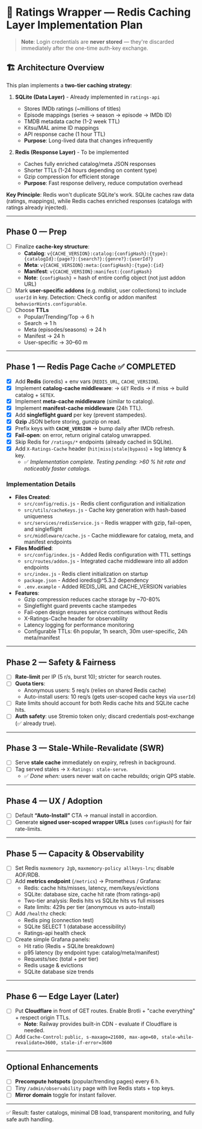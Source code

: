 # 🧩 Ratings Wrapper — Redis Caching Layer Implementation Plan

> **Note**: Login credentials are **never stored** — they're discarded immediately after the one-time auth-key exchange.

## 🏗️ Architecture Overview

This plan implements a **two-tier caching strategy**:

1. **SQLite (Data Layer)** - Already implemented in `ratings-api`
   - Stores IMDb ratings (~millions of titles)
   - Episode mappings (series → season → episode → IMDb ID)
   - TMDB metadata cache (1-2 week TTL)
   - Kitsu/MAL anime ID mappings
   - API response cache (1 hour TTL)
   - **Purpose**: Long-lived data that changes infrequently

2. **Redis (Response Layer)** - To be implemented
   - Caches fully enriched catalog/meta JSON responses
   - Shorter TTLs (1-24 hours depending on content type)
   - Gzip compression for efficient storage
   - **Purpose**: Fast response delivery, reduce computation overhead

**Key Principle**: Redis won't duplicate SQLite's work. SQLite caches raw data (ratings, mappings), while Redis caches enriched responses (catalogs with ratings already injected).

---

## Phase 0 — Prep
- [ ] Finalize **cache-key structure**:
  - **Catalog**: `v{CACHE_VERSION}:catalog:{configHash}:{type}:{catalogId}:{page?}:{search?}:{genre?}:{userId?}`
  - **Meta**: `v{CACHE_VERSION}:meta:{configHash}:{type}:{id}`
  - **Manifest**: `v{CACHE_VERSION}:manifest:{configHash}`
  - **Note**: `{configHash}` = hash of entire config object (not just addon URL)
- [ ] Mark **user-specific addons** (e.g. mdblist, user collections) to include `userId` in key.
  Detection: Check config or addon manifest `behaviorHints.configurable`.
- [ ] Choose **TTLs**
  - Popular/Trending/Top → 6 h
  - Search → 1 h
  - Meta (episodes/seasons) → 24 h
  - Manifest → 24 h
  - User-specific → 30–60 m

---

## Phase 1 — Redis Page Cache ✅ COMPLETED
- [x] Add **Redis** (ioredis) + env vars (`REDIS_URL`, `CACHE_VERSION`).
- [x] Implement **catalog-cache middleware**:
  → `GET` Redis → if miss → build catalog + `SETEX`.
- [x] Implement **meta-cache middleware** (similar to catalog).
- [x] Implement **manifest-cache middleware** (24h TTL).
- [x] Add **singleflight guard** per key (prevent stampedes).
- [x] **Gzip** JSON before storing, gunzip on read.
- [x] Prefix keys with **`CACHE_VERSION`** → bump daily after IMDb refresh.
- [x] **Fail-open**: on error, return original catalog unwrapped.
- [x] Skip Redis for `/ratings/*` endpoints (already cached in SQLite).
- [x] Add `X-Ratings-Cache` header (`hit|miss|stale|bypass`) + log latency & key.
  - ✅ *Implementation complete. Testing pending: >60 % hit rate and noticeably faster catalogs.*

### Implementation Details
- **Files Created**:
  - `src/config/redis.js` - Redis client configuration and initialization
  - `src/utils/cacheKeys.js` - Cache key generation with hash-based uniqueness
  - `src/services/redisService.js` - Redis wrapper with gzip, fail-open, and singleflight
  - `src/middleware/cache.js` - Cache middleware for catalog, meta, and manifest endpoints
- **Files Modified**:
  - `src/config/index.js` - Added Redis configuration with TTL settings
  - `src/routes/addon.js` - Integrated cache middleware into all addon endpoints
  - `src/index.js` - Redis client initialization on startup
  - `package.json` - Added ioredis@^5.3.2 dependency
  - `.env.example` - Added REDIS_URL and CACHE_VERSION variables
- **Features**:
  - Gzip compression reduces cache storage by ~70-80%
  - Singleflight guard prevents cache stampedes
  - Fail-open design ensures service continues without Redis
  - X-Ratings-Cache header for observability
  - Latency logging for performance monitoring
  - Configurable TTLs: 6h popular, 1h search, 30m user-specific, 24h meta/manifest

---

## Phase 2 — Safety & Fairness
- [ ] **Rate-limit** per IP (5 r/s, burst 10); stricter for search routes.
- [ ] **Quota tiers**:
  - Anonymous users: 5 req/s (relies on shared Redis cache)
  - Auto-install users: 10 req/s (gets user-scoped cache keys via `userId`)
- [ ] Rate limits should account for both Redis cache hits and SQLite cache hits.
- [ ] **Auth safety**: use Stremio token only; discard credentials post-exchange (✅ already true).

---

## Phase 3 — Stale-While-Revalidate (SWR)
- [ ] Serve **stale cache** immediately on expiry, refresh in background.
- [ ] Tag served stales → `X-Ratings: stale-serve`.
  - ✅ *Done when:* users never wait on cache rebuilds; origin QPS stable.

---

## Phase 4 — UX / Adoption
- [ ] Default **“Auto-Install”** CTA → manual install in accordion.
- [ ] Generate **signed user-scoped wrapper URLs** (uses `configHash`) for fair rate-limits.

---

## Phase 5 — Capacity & Observability
- [ ] Set Redis `maxmemory 2gb`, `maxmemory-policy allkeys-lru`; disable AOF/RDB.
- [ ] Add **metrics endpoint** (`/metrics`) → Prometheus / Grafana:
  - Redis: cache hits/misses, latency, mem/keys/evictions
  - SQLite: database size, cache hit rate (from ratings-api)
  - Two-tier analysis: Redis hits vs SQLite hits vs full misses
  - Rate limits: 429s per tier (anonymous vs auto-install)
- [ ] Add `/healthz` check:
  - Redis ping (connection test)
  - SQLite SELECT 1 (database accessibility)
  - Ratings-api health check
- [ ] Create simple Grafana panels:
  - Hit ratio (Redis + SQLite breakdown)
  - p95 latency (by endpoint type: catalog/meta/manifest)
  - Requests/sec (total + per tier)
  - Redis usage & evictions
  - SQLite database size trends

---

## Phase 6 — Edge Layer (Later)
- [ ] Put **Cloudflare** in front of GET routes.
  Enable Brotli + "cache everything" + respect origin TTLs.
  - **Note**: Railway provides built-in CDN - evaluate if Cloudflare is needed.
- [ ] Add `Cache-Control`:
  `public, s-maxage=21600, max-age=60, stale-while-revalidate=3600, stale-if-error=3600`

---

## Optional Enhancements
- [ ] **Precompute hotspots** (popular/trending pages) every 6 h.
- [ ] Tiny `/admin/observability` page with live Redis stats + top keys.
- [ ] **Mirror domain** toggle for instant failover.

---

✅ Result: faster catalogs, minimal DB load, transparent monitoring, and fully safe auth handling.
